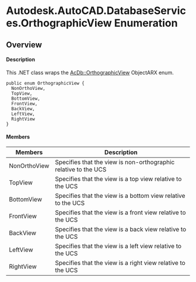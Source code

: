 # Autodesk.AutoCAD.DatabaseServices.OrthographicView Enumeration

## Overview

#### Description
This .NET class wraps the [AcDb::OrthographicView](AcDb__OrthographicView.md) ObjectARX enum.
```text
public enum OrthographicView {
  NonOrthoView,
  TopView,
  BottomView,
  FrontView,
  BackView,
  LeftView,
  RightView
}
```

#### Members

| Members | Description |
| --- | --- |
| NonOrthoView | Specifies that the view is non-orthographic relative to the UCS |
| TopView | Specifies that the view is a top view relative to the UCS |
| BottomView | Specifies that the view is a bottom view relative to the UCS |
| FrontView | Specifies that the view is a front view relative to the UCS |
| BackView | Specifies that the view is a back view relative to the UCS |
| LeftView | Specifies that the view is a left view relative to the UCS |
| RightView | Specifies that the view is a right view relative to the UCS |